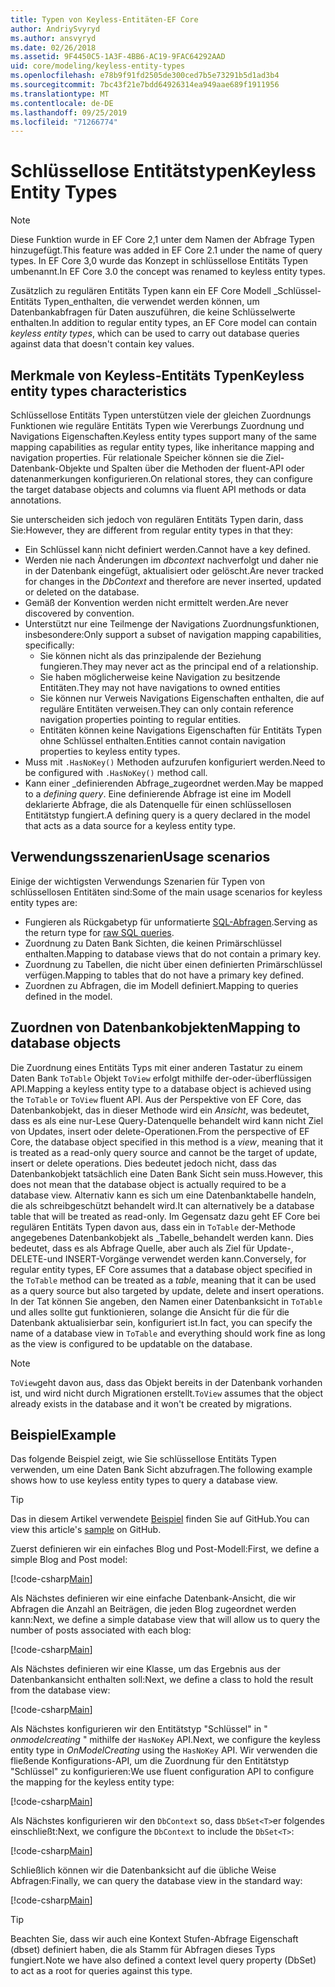 ```yaml
---
title: Typen von Keyless-Entitäten-EF Core
author: AndriySvyryd
ms.author: ansvyryd
ms.date: 02/26/2018
ms.assetid: 9F4450C5-1A3F-4BB6-AC19-9FAC64292AAD
uid: core/modeling/keyless-entity-types
ms.openlocfilehash: e78b9f91fd2505de300ced7b5e73291b5d1ad3b4
ms.sourcegitcommit: 7bc43f21e7bdd64926314ea949aae689f1911956
ms.translationtype: MT
ms.contentlocale: de-DE
ms.lasthandoff: 09/25/2019
ms.locfileid: "71266774"
---
```

# <a name="keyless-entity-types"></a><span data-ttu-id="a0a74-102">Schlüssellose Entitätstypen</span><span class="sxs-lookup"><span data-stu-id="a0a74-102">Keyless Entity Types</span></span>
> [!NOTE]
> <span data-ttu-id="a0a74-103">Diese Funktion wurde in EF Core 2,1 unter dem Namen der Abfrage Typen hinzugefügt.</span><span class="sxs-lookup"><span data-stu-id="a0a74-103">This feature was added in EF Core 2.1 under the name of query types.</span></span> <span data-ttu-id="a0a74-104">In EF Core 3,0 wurde das Konzept in schlüssellose Entitäts Typen umbenannt.</span><span class="sxs-lookup"><span data-stu-id="a0a74-104">In EF Core 3.0 the concept was renamed to keyless entity types.</span></span>

<span data-ttu-id="a0a74-105">Zusätzlich zu regulären Entitäts Typen kann ein EF Core Modell _Schlüssel-Entitäts Typen_enthalten, die verwendet werden können, um Datenbankabfragen für Daten auszuführen, die keine Schlüsselwerte enthalten.</span><span class="sxs-lookup"><span data-stu-id="a0a74-105">In addition to regular entity types, an EF Core model can contain _keyless entity types_, which can be used to carry out database queries against data that doesn't contain key values.</span></span>

## <a name="keyless-entity-types-characteristics"></a><span data-ttu-id="a0a74-106">Merkmale von Keyless-Entitäts Typen</span><span class="sxs-lookup"><span data-stu-id="a0a74-106">Keyless entity types characteristics</span></span>

<span data-ttu-id="a0a74-107">Schlüssellose Entitäts Typen unterstützen viele der gleichen Zuordnungs Funktionen wie reguläre Entitäts Typen wie Vererbungs Zuordnung und Navigations Eigenschaften.</span><span class="sxs-lookup"><span data-stu-id="a0a74-107">Keyless entity types support many of the same mapping capabilities as regular entity types, like inheritance mapping and navigation properties.</span></span> <span data-ttu-id="a0a74-108">Für relationale Speicher können sie die Ziel-Datenbank-Objekte und Spalten über die Methoden der fluent-API oder datenanmerkungen konfigurieren.</span><span class="sxs-lookup"><span data-stu-id="a0a74-108">On relational stores, they can configure the target database objects and columns via fluent API methods or data annotations.</span></span>

<span data-ttu-id="a0a74-109">Sie unterscheiden sich jedoch von regulären Entitäts Typen darin, dass Sie:</span><span class="sxs-lookup"><span data-stu-id="a0a74-109">However, they are different from regular entity types in that they:</span></span>

- <span data-ttu-id="a0a74-110">Ein Schlüssel kann nicht definiert werden.</span><span class="sxs-lookup"><span data-stu-id="a0a74-110">Cannot have a key defined.</span></span>
- <span data-ttu-id="a0a74-111">Werden nie nach Änderungen im _dbcontext_ nachverfolgt und daher nie in der Datenbank eingefügt, aktualisiert oder gelöscht.</span><span class="sxs-lookup"><span data-stu-id="a0a74-111">Are never tracked for changes in the _DbContext_ and therefore are never inserted, updated or deleted on the database.</span></span>
- <span data-ttu-id="a0a74-112">Gemäß der Konvention werden nicht ermittelt werden.</span><span class="sxs-lookup"><span data-stu-id="a0a74-112">Are never discovered by convention.</span></span>
- <span data-ttu-id="a0a74-113">Unterstützt nur eine Teilmenge der Navigations Zuordnungsfunktionen, insbesondere:</span><span class="sxs-lookup"><span data-stu-id="a0a74-113">Only support a subset of navigation mapping capabilities, specifically:</span></span>
  - <span data-ttu-id="a0a74-114">Sie können nicht als das prinzipalende der Beziehung fungieren.</span><span class="sxs-lookup"><span data-stu-id="a0a74-114">They may never act as the principal end of a relationship.</span></span>
  - <span data-ttu-id="a0a74-115">Sie haben möglicherweise keine Navigation zu besitzende Entitäten.</span><span class="sxs-lookup"><span data-stu-id="a0a74-115">They may not have navigations to owned entities</span></span>
  - <span data-ttu-id="a0a74-116">Sie können nur Verweis Navigations Eigenschaften enthalten, die auf reguläre Entitäten verweisen.</span><span class="sxs-lookup"><span data-stu-id="a0a74-116">They can only contain reference navigation properties pointing to regular entities.</span></span>
  - <span data-ttu-id="a0a74-117">Entitäten können keine Navigations Eigenschaften für Entitäts Typen ohne Schlüssel enthalten.</span><span class="sxs-lookup"><span data-stu-id="a0a74-117">Entities cannot contain navigation properties to keyless entity types.</span></span>
- <span data-ttu-id="a0a74-118">Muss mit `.HasNoKey()` Methoden aufzurufen konfiguriert werden.</span><span class="sxs-lookup"><span data-stu-id="a0a74-118">Need to be configured with `.HasNoKey()` method call.</span></span>
- <span data-ttu-id="a0a74-119">Kann einer _definierenden Abfrage_zugeordnet werden.</span><span class="sxs-lookup"><span data-stu-id="a0a74-119">May be mapped to a _defining query_.</span></span> <span data-ttu-id="a0a74-120">Eine definierende Abfrage ist eine im Modell deklarierte Abfrage, die als Datenquelle für einen schlüssellosen Entitätstyp fungiert.</span><span class="sxs-lookup"><span data-stu-id="a0a74-120">A defining query is a query declared in the model that acts as a data source for a keyless entity type.</span></span>

## <a name="usage-scenarios"></a><span data-ttu-id="a0a74-121">Verwendungsszenarien</span><span class="sxs-lookup"><span data-stu-id="a0a74-121">Usage scenarios</span></span>

<span data-ttu-id="a0a74-122">Einige der wichtigsten Verwendungs Szenarien für Typen von schlüssellosen Entitäten sind:</span><span class="sxs-lookup"><span data-stu-id="a0a74-122">Some of the main usage scenarios for keyless entity types are:</span></span>

- <span data-ttu-id="a0a74-123">Fungieren als Rückgabetyp für unformatierte [SQL-Abfragen](xref:core/querying/raw-sql).</span><span class="sxs-lookup"><span data-stu-id="a0a74-123">Serving as the return type for [raw SQL queries](xref:core/querying/raw-sql).</span></span>
- <span data-ttu-id="a0a74-124">Zuordnung zu Daten Bank Sichten, die keinen Primärschlüssel enthalten.</span><span class="sxs-lookup"><span data-stu-id="a0a74-124">Mapping to database views that do not contain a primary key.</span></span>
- <span data-ttu-id="a0a74-125">Zuordnung zu Tabellen, die nicht über einen definierten Primärschlüssel verfügen.</span><span class="sxs-lookup"><span data-stu-id="a0a74-125">Mapping to tables that do not have a primary key defined.</span></span>
- <span data-ttu-id="a0a74-126">Zuordnen zu Abfragen, die im Modell definiert.</span><span class="sxs-lookup"><span data-stu-id="a0a74-126">Mapping to queries defined in the model.</span></span>

## <a name="mapping-to-database-objects"></a><span data-ttu-id="a0a74-127">Zuordnen von Datenbankobjekten</span><span class="sxs-lookup"><span data-stu-id="a0a74-127">Mapping to database objects</span></span>

<span data-ttu-id="a0a74-128">Die Zuordnung eines Entitäts Typs mit einer anderen Tastatur zu einem Daten Bank `ToTable` Objekt `ToView` erfolgt mithilfe der-oder-überflüssigen API.</span><span class="sxs-lookup"><span data-stu-id="a0a74-128">Mapping a keyless entity type to a database object is achieved using the `ToTable` or `ToView` fluent API.</span></span> <span data-ttu-id="a0a74-129">Aus der Perspektive von EF Core, das Datenbankobjekt, das in dieser Methode wird ein _Ansicht_, was bedeutet, dass es als eine nur-Lese Query-Datenquelle behandelt wird kann nicht Ziel von Updates, insert oder delete-Operationen.</span><span class="sxs-lookup"><span data-stu-id="a0a74-129">From the perspective of EF Core, the database object specified in this method is a _view_, meaning that it is treated as a read-only query source and cannot be the target of update, insert or delete operations.</span></span> <span data-ttu-id="a0a74-130">Dies bedeutet jedoch nicht, dass das Datenbankobjekt tatsächlich eine Daten Bank Sicht sein muss.</span><span class="sxs-lookup"><span data-stu-id="a0a74-130">However, this does not mean that the database object is actually required to be a database view.</span></span> <span data-ttu-id="a0a74-131">Alternativ kann es sich um eine Datenbanktabelle handeln, die als schreibgeschützt behandelt wird.</span><span class="sxs-lookup"><span data-stu-id="a0a74-131">It can alternatively be a database table that will be treated as read-only.</span></span> <span data-ttu-id="a0a74-132">Im Gegensatz dazu geht EF Core bei regulären Entitäts Typen davon aus, dass ein in `ToTable` der-Methode angegebenes Datenbankobjekt als _Tabelle_behandelt werden kann. Dies bedeutet, dass es als Abfrage Quelle, aber auch als Ziel für Update-, DELETE-und INSERT-Vorgänge verwendet werden kann.</span><span class="sxs-lookup"><span data-stu-id="a0a74-132">Conversely, for regular entity types, EF Core assumes that a database object specified in the `ToTable` method can be treated as a _table_, meaning that it can be used as a query source but also targeted by update, delete and insert operations.</span></span> <span data-ttu-id="a0a74-133">In der Tat können Sie angeben, den Namen einer Datenbanksicht in `ToTable` und alles sollte gut funktionieren, solange die Ansicht für die für die Datenbank aktualisierbar sein, konfiguriert ist.</span><span class="sxs-lookup"><span data-stu-id="a0a74-133">In fact, you can specify the name of a database view in `ToTable` and everything should work fine as long as the view is configured to be updatable on the database.</span></span>

> [!NOTE]
> <span data-ttu-id="a0a74-134">`ToView`geht davon aus, dass das Objekt bereits in der Datenbank vorhanden ist, und wird nicht durch Migrationen erstellt.</span><span class="sxs-lookup"><span data-stu-id="a0a74-134">`ToView` assumes that the object already exists in the database and it won't be created by migrations.</span></span>

## <a name="example"></a><span data-ttu-id="a0a74-135">Beispiel</span><span class="sxs-lookup"><span data-stu-id="a0a74-135">Example</span></span>

<span data-ttu-id="a0a74-136">Das folgende Beispiel zeigt, wie Sie schlüssellose Entitäts Typen verwenden, um eine Daten Bank Sicht abzufragen.</span><span class="sxs-lookup"><span data-stu-id="a0a74-136">The following example shows how to use keyless entity types to query a database view.</span></span>

> [!TIP]
> <span data-ttu-id="a0a74-137">Das in diesem Artikel verwendete [Beispiel](https://github.com/aspnet/EntityFramework.Docs/tree/master/samples/core/KeylessEntityTypes) finden Sie auf GitHub.</span><span class="sxs-lookup"><span data-stu-id="a0a74-137">You can view this article's [sample](https://github.com/aspnet/EntityFramework.Docs/tree/master/samples/core/KeylessEntityTypes) on GitHub.</span></span>

<span data-ttu-id="a0a74-138">Zuerst definieren wir ein einfaches Blog und Post-Modell:</span><span class="sxs-lookup"><span data-stu-id="a0a74-138">First, we define a simple Blog and Post model:</span></span>

[!code-csharp[Main](../../../samples/core/KeylessEntityTypes/Program.cs#Entities)]

<span data-ttu-id="a0a74-139">Als Nächstes definieren wir eine einfache Datenbank-Ansicht, die wir Abfragen die Anzahl an Beiträgen, die jeden Blog zugeordnet werden kann:</span><span class="sxs-lookup"><span data-stu-id="a0a74-139">Next, we define a simple database view that will allow us to query the number of posts associated with each blog:</span></span>

[!code-csharp[Main](../../../samples/core/KeylessEntityTypes/Program.cs#View)]

<span data-ttu-id="a0a74-140">Als Nächstes definieren wir eine Klasse, um das Ergebnis aus der Datenbankansicht enthalten soll:</span><span class="sxs-lookup"><span data-stu-id="a0a74-140">Next, we define a class to hold the result from the database view:</span></span>

[!code-csharp[Main](../../../samples/core/KeylessEntityTypes/Program.cs#KeylessEntityType)]

<span data-ttu-id="a0a74-141">Als Nächstes konfigurieren wir den Entitätstyp "Schlüssel" in " _onmodelcreating_ " mithilfe der `HasNoKey` API.</span><span class="sxs-lookup"><span data-stu-id="a0a74-141">Next, we configure the keyless entity type in _OnModelCreating_ using the `HasNoKey` API.</span></span>
<span data-ttu-id="a0a74-142">Wir verwenden die fließende Konfigurations-API, um die Zuordnung für den Entitätstyp "Schlüssel" zu konfigurieren:</span><span class="sxs-lookup"><span data-stu-id="a0a74-142">We use fluent configuration API to configure the mapping for the keyless entity type:</span></span>

[!code-csharp[Main](../../../samples/core/KeylessEntityTypes/Program.cs#Configuration)]

<span data-ttu-id="a0a74-143">Als Nächstes konfigurieren wir den `DbContext` so, dass `DbSet<T>`er folgendes einschließt:</span><span class="sxs-lookup"><span data-stu-id="a0a74-143">Next, we configure the `DbContext` to include the `DbSet<T>`:</span></span>

[!code-csharp[Main](../../../samples/core/KeylessEntityTypes/Program.cs#DbSet)]

<span data-ttu-id="a0a74-144">Schließlich können wir die Datenbanksicht auf die übliche Weise Abfragen:</span><span class="sxs-lookup"><span data-stu-id="a0a74-144">Finally, we can query the database view in the standard way:</span></span>

[!code-csharp[Main](../../../samples/core/KeylessEntityTypes/Program.cs#Query)]

> [!TIP]
> <span data-ttu-id="a0a74-145">Beachten Sie, dass wir auch eine Kontext Stufen-Abfrage Eigenschaft (dbset) definiert haben, die als Stamm für Abfragen dieses Typs fungiert.</span><span class="sxs-lookup"><span data-stu-id="a0a74-145">Note we have also defined a context level query property (DbSet) to act as a root for queries against this type.</span></span>
